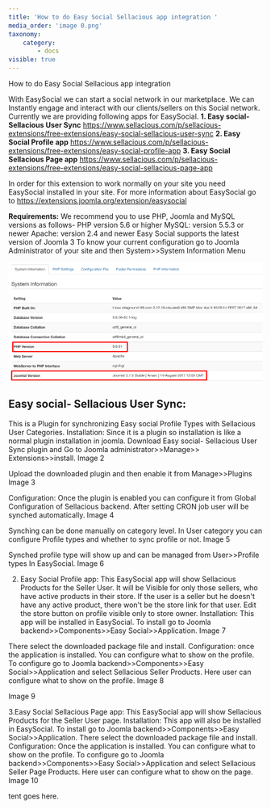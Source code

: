 ```yaml
---
title: 'How to do Easy Social Sellacious app integration '
media_order: 'image 0.png'
taxonomy:
    category:
        - docs
visible: true
---
```


How to do Easy Social Sellacious app integration 

With EasySocial we can start a social network in our marketplace. We can Instantly engage and interact with our clients/sellers on this Social network. Currently we are providing following apps for EasySocial.
**1. Easy social- Sellacious User Sync** https://www.sellacious.com/p/sellacious-extensions/free-extensions/easy-social-sellacious-user-sync
**2. Easy Social Profile app** https://www.sellacious.com/p/sellacious-extensions/free-extensions/easy-social-profile-app
**3. Easy Social Sellacious Page app** https://www.sellacious.com/p/sellacious-extensions/free-extensions/easy-social-sellacious-page-app

In order for this extension to work normally on your site you need EasySocial installed in your site. For more information about EasySocial go to https://extensions.joomla.org/extension/easysocial

**Requirements:** We recommend you to use PHP, Joomla and MySQL versions as follows-
PHP version 5.6 or higher
MySQL: version 5.5.3 or newer
Apache: version 2.4 and newer
Easy Social supports the latest version of Joomla 3
To know your current configuration go to Joomla Administrator of your site and then System>>System Information Menu

![](image%200.png)

 
 
## Easy social- Sellacious User Sync:
This is a Plugin for synchronizing Easy social Profile Types with Sellacious User Categories. 
Installation: Since it is a plugin so installation is like a normal plugin installation in joomla. Download Easy social- Sellacious User Sync plugin and Go to Joomla administrator>>Manage>> Extensions>>install.
Image 2

Upload the downloaded plugin and then enable it from Manage>>Plugins
Image 3

Configuration: Once the plugin is enabled you can configure it from Global Configuration of Sellacious backend. After setting CRON job user will be synched automatically.
Image 4

Synching can be done manually on category level. In User category you can configure Profile types and whether to sync profile or not.
Image 5

Synched profile type will show up and can be managed from User>>Profile types In EasySocial.
Image 6

 
2. Easy Social Profile app: This EasySocial app will show Sellacious Products for the Seller User. It will be Visible for only those sellers, who have active products in their store. If the user is a seller but he doesn't have any active product, there won't be the store link for that user. Edit the store button on profile visible only to store owner. 
Installation: This app will be installed in EasySocial. To install go to Joomla backend>>Components>>Easy Social>>Application.
Image 7

There select the downloaded  package file and install.
Configuration: once the application is installed. You can configure what to show on the profile. To configure go to Joomla backend>>Components>>Easy Social>>Application and select Sellacious Seller Products.
Here user can configure what to show on the profile.
Image 8

Image 9

 
3.Easy Social Sellacious Page app: This EasySocial app will show Sellacious Products for the Seller User page.
Installation: This app will also be installed in EasySocial. To install go to Joomla backend>>Components>>Easy Social>>Application.
There select the downloaded  package file and install.
Configuration: Once the application is installed. You can configure what to show on the profile. To configure go to Joomla backend>>Components>>Easy Social>>Application and select Sellacious Seller Page Products.
Here user can configure what to show on the  page.
Image 10

 
 
tent goes here.
